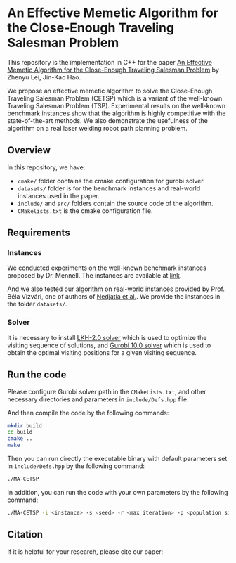 # An Effective Memetic Algorithm for the Close-Enough Traveling Salesman Problem

This repository is the implementation in C++ for the paper [An Effective Memetic Algorithm for the Close-Enough Traveling Salesman Problem](link) by Zhenyu Lei, Jin-Kao Hao.

We propose an effective memetic algorithm to solve the Close-Enough Traveling Salesman Problem (CETSP) which is a variant of the well-known Traveling Salesman Problem (TSP). Experimental results on the well-known benchmark instances show that the algorithm is highly competitive with the state-of-the-art methods. We also demonstrate the usefulness of the algorithm on a real laser welding robot path planning problem.

## Overview

In this repository, we have:

- `cmake/` folder contains the cmake configuration for gurobi solver.
- `datasets/` folder is for the benchmark instances and real-world instances used in the paper.
- `include/` and `src/` folders contain the source code of the algorithm.
- `CMakelists.txt` is the cmake configuration file.

## Requirements

### Instances

We conducted experiments on the well-known benchmark instances proposed by Dr. Mennell. The instances are available at [link](https://drum.lib.umd.edu/handle/1903/9822). 

And we also tested our algorithm on real-world instances provided by Prof. Béla Vizvári, one of authors of [Nedjatia et al.](https://d1wqtxts1xzle7.cloudfront.net/65000401/CRPASE_Transactions_of_Industrial_Engineering_Vol._06_04_288_293_December_2020-libre.pdf?1606017364=&response-content-disposition=inline%3B+filename%3DRobot_Path_Planning_by_Traveling_Salesma.pdf&Expires=1697549284&Signature=hBOKgxVRfdkVHbMLbBgrqNUSt2Q1roDGMVh2syU0kI1nLx1k2VScQw34ztRuKTWvxAXk3ka7JTHMLw66gb3zIrGk0biWChBfb0sbkE~aYEYWJJuaWaU6jYV14vM5YxUWpWQ~WOzfEoLJYHIcy6frObVjgurZkLc9LAiGRYWlCNa~UubvWY2R6YyCVH2uejTgIIJzRCV19nIRyR1gSBPDvYVGFb3D4PBPQuPYQIx1U4grOfJiDYaq~6Zge51WyLQbcW8r9V8Oqq81Htv-Nw~MAJLwhL5VvZxlJUup8tUmWetYNSKwh2bRFHdoTKIqSv9ZLbPwxbe00kenyr5drG-RXg__&Key-Pair-Id=APKAJLOHF5GGSLRBV4ZA). We provide the instances in the folder `datasets/`.

### Solver

It is necessary to install [LKH-2.0 solver](http://akira.ruc.dk/~keld/research/LKH/) which is used to optimize the visiting sequence of solutions, and [Gurobi 10.0 solver](https://www.gurobi.com/) which is used to obtain the optimal visiting positions for a given visiting sequence.

## Run the code

Please configure Gurobi solver path in the `CMakeLists.txt`, and other necessary directories and parameters in `include/Defs.hpp` file.

And then compile the code by the following commands:

```bash
mkdir build
cd build
cmake ..
make
```

Then you can run directly the executable binary with default parameters set in `include/Defs.hpp` by the following command:

```bash
./MA-CETSP
```

In addition, you can run the code with your own parameters by the following command:

```bash
./MA-CETSP -i <instance> -s <seed> -r <max iteration> -p <population size> -b <fitness beta> -d <distance threshold> -n <neighbor size>
```

## Citation

If it is helpful for your research, please cite our paper:

```bibtex

```
